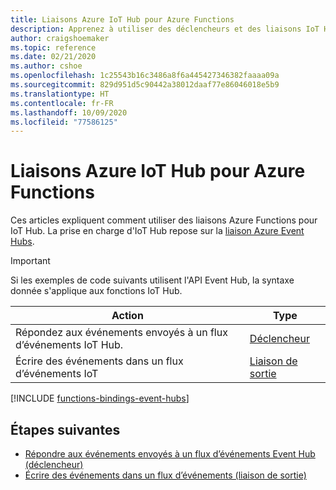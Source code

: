 ```yaml
---
title: Liaisons Azure IoT Hub pour Azure Functions
description: Apprenez à utiliser des déclencheurs et des liaisons IoT Hub dans Azure Functions.
author: craigshoemaker
ms.topic: reference
ms.date: 02/21/2020
ms.author: cshoe
ms.openlocfilehash: 1c25543b16c3486a8f6a445427346382faaaa09a
ms.sourcegitcommit: 829d951d5c90442a38012daaf77e86046018e5b9
ms.translationtype: HT
ms.contentlocale: fr-FR
ms.lasthandoff: 10/09/2020
ms.locfileid: "77586125"
---
```

# <a name="azure-iot-hub-bindings-for-azure-functions"></a>Liaisons Azure IoT Hub pour Azure Functions

Ces articles expliquent comment utiliser des liaisons Azure Functions pour IoT Hub. La prise en charge d'IoT Hub repose sur la [liaison Azure Event Hubs](functions-bindings-event-hubs.md).

> [!IMPORTANT]
> Si les exemples de code suivants utilisent l'API Event Hub, la syntaxe donnée s'applique aux fonctions IoT Hub.

| Action | Type |
|--------|------|
| Répondez aux événements envoyés à un flux d’événements IoT Hub. | [Déclencheur](./functions-bindings-event-iot-trigger.md) |
| Écrire des événements dans un flux d’événements IoT | [Liaison de sortie](./functions-bindings-event-iot-output.md) |

[!INCLUDE [functions-bindings-event-hubs](../../includes/functions-bindings-event-hubs.md)]

## <a name="next-steps"></a>Étapes suivantes

- [Répondre aux événements envoyés à un flux d’événements Event Hub (déclencheur)](./functions-bindings-event-iot-trigger.md)
- [Écrire des événements dans un flux d’événements (liaison de sortie)](./functions-bindings-event-iot-output.md)
